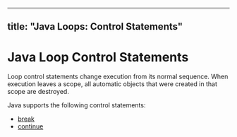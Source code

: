 
---
title: "Java Loops: Control Statements"
---

# Java Loop Control Statements

Loop control statements change execution from its normal sequence. When execution leaves a scope, all automatic objects that were created in that scope are destroyed.

Java supports the following control statements:

*   [break](http://forum.freecodecamp.com/t/java-loops-break-control-statement)
*   [continue](http://forum.freecodecamp.com/t/java-loops-continue-control-statement)
